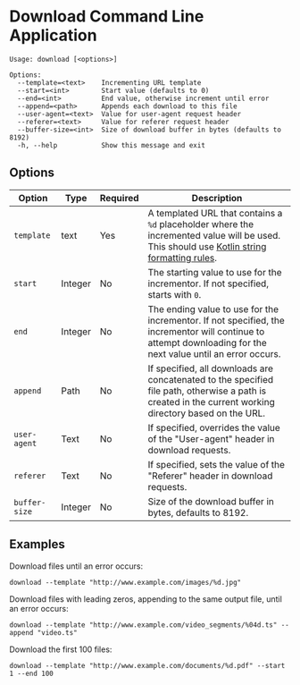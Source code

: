 # Download Command Line Application

```
Usage: download [<options>]

Options:
  --template=<text>    Incrementing URL template
  --start=<int>        Start value (defaults to 0)
  --end=<int>          End value, otherwise increment until error
  --append=<path>      Appends each download to this file
  --user-agent=<text>  Value for user-agent request header
  --referer=<text>     Value for referer request header
  --buffer-size=<int>  Size of download buffer in bytes (defaults to 8192)
  -h, --help           Show this message and exit
```

## Options

| Option        | Type    | Required | Description                                                                                                                                                                                               |
|---------------|---------|----------|-----------------------------------------------------------------------------------------------------------------------------------------------------------------------------------------------------------|
| `template`    | text    | Yes      | A templated URL that contains a `%d` placeholder where the incremented value will be used.  This should use [Kotlin string formatting rules](https://kotlinlang.org/docs/strings.html#string-formatting). |
| `start`       | Integer | No       | The starting value to use for the incrementor.  If not specified, starts with `0`.                                                                                                                        |
| `end`         | Integer | No       | The ending value to use for the incrementor.  If not specified, the incrementor will continue to attempt downloading for the next value until an error occurs.                                            |
| `append`      | Path    | No       | If specified, all downloads are concatenated to the specified file path, otherwise a path is created in the current working directory based on the URL.                                                   |
| `user-agent`  | Text    | No       | If specified, overrides the value of the "User-agent" header in download requests.                                                                                                                        |
| `referer`     | Text    | No       | If specified, sets the value of the "Referer" header in download requests.                                                                                                                                |
| `buffer-size` | Integer | No       | Size of the download buffer in bytes, defaults to 8192.                                                                                                                                                   |

## Examples

Download files until an error occurs:

```shell
download --template "http://www.example.com/images/%d.jpg"
```

Download files with leading zeros, appending to the same output file, until an error occurs:

```shell
download --template "http://www.example.com/video_segments/%04d.ts" --append "video.ts"
```

Download the first 100 files:

```shell
download --template "http://www.example.com/documents/%d.pdf" --start 1 --end 100
```
